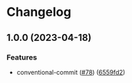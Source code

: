 # Changelog

## 1.0.0 (2023-04-18)


### Features

* conventional-commit ([#78](https://github.com/hpc-maths/samurai/issues/78)) ([6559fd2](https://github.com/hpc-maths/samurai/commit/6559fd27abaed1cae85cc3311f8684f485089f7a))

